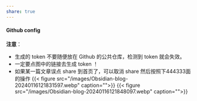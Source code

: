 ```yaml
---
share: true
---
```



#### Github config  

  
**注意**：
- 生成的 token 不要随便放在 Github 的公共仓库，检测到 token 就会失效。  
- 一定要点图中的链接去生成 token ！
- 如果某一篇文章误点 share 到首页了，可以取消 share 然后按照下444333面的操作 {{< figure src="/images/Obsidian-blog-20240116121831597.webp" caption="">}} {{< figure src="/images/Obsidian-blog-20240116121848097.webp" caption="">}}